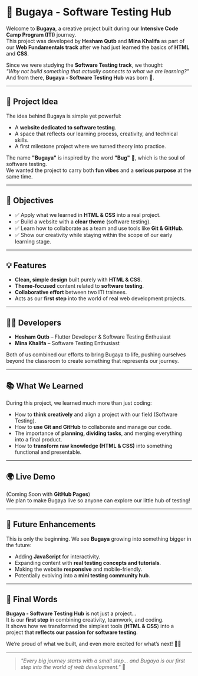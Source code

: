 # 🐞 Bugaya - Software Testing Hub  

Welcome to **Bugaya**, a creative project built during our **Intensive Code Camp Program (ITI)** journey.  
This project was developed by **Hesham Qutb** and **Mina Khalifa** as part of our **Web Fundamentals track** after we had just learned the basics of **HTML** and **CSS**.  

Since we were studying the **Software Testing track**, we thought:  
_"Why not build something that actually connects to what we are learning?"_  
And from there, **Bugaya - Software Testing Hub** was born 🚀.  

---

## 🌟 Project Idea  

The idea behind Bugaya is simple yet powerful:  
- A **website dedicated to software testing**.  
- A space that reflects our learning process, creativity, and technical skills.  
- A first milestone project where we turned theory into practice.  

The name **"Bugaya"** is inspired by the word **"Bug"** 🐞, which is the soul of software testing.  
We wanted the project to carry both **fun vibes** and a **serious purpose** at the same time.  

---

## 🎯 Objectives  

- ✅ Apply what we learned in **HTML & CSS** into a real project.  
- ✅ Build a website with a **clear theme** (software testing).  
- ✅ Learn how to collaborate as a team and use tools like **Git & GitHub**.  
- ✅ Show our creativity while staying within the scope of our early learning stage.  

---

## 💡 Features  

- **Clean, simple design** built purely with **HTML & CSS**.  
- **Theme-focused** content related to **software testing**.  
- **Collaborative effort** between two ITI trainees.  
- Acts as our **first step** into the world of real web development projects.  

---

## 👨‍💻 Developers  

- **Hesham Qutb** – Flutter Developer & Software Testing Enthusiast  
- **Mina Khalifa** – Software Testing Enthusiast  

Both of us combined our efforts to bring Bugaya to life, pushing ourselves beyond the classroom to create something that represents our journey.  

---

## 📚 What We Learned  

During this project, we learned much more than just coding:  
- How to **think creatively** and align a project with our field (Software Testing).  
- How to **use Git and GitHub** to collaborate and manage our code.  
- The importance of **planning, dividing tasks**, and merging everything into a final product.  
- How to **transform raw knowledge (HTML & CSS)** into something functional and presentable.  

---

## 🌍 Live Demo  

(Coming Soon with **GitHub Pages**)  
We plan to make Bugaya live so anyone can explore our little hub of testing!  

---

## 🚀 Future Enhancements  

This is only the beginning. We see **Bugaya** growing into something bigger in the future:  
- Adding **JavaScript** for interactivity.  
- Expanding content with **real testing concepts and tutorials**.  
- Making the website **responsive** and mobile-friendly.  
- Potentially evolving into a **mini testing community hub**.  

---

## 🎉 Final Words  

**Bugaya - Software Testing Hub** is not just a project…  
It is our **first step** in combining creativity, teamwork, and coding.  
It shows how we transformed the simplest tools (**HTML & CSS**) into a project that **reflects our passion for software testing**.  

We’re proud of what we built, and even more excited for what’s next! 💪🔥  

---

> _"Every big journey starts with a small step… and Bugaya is our first step into the world of web development."_ 🐞
